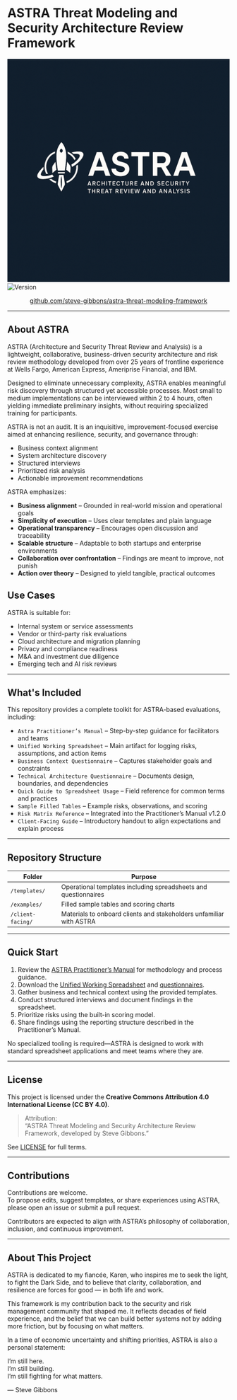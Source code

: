 # ASTRA Threat Modeling and Security Architecture Review Framework

![ASTRA Logo](./assets/Astra_Logo.png)
![Version](https://img.shields.io/badge/version-1.2.0-blue)

<p align="center">
  <a href="https://github.com/steve-gibbons/astra-threat-modeling-framework">
    github.com/steve-gibbons/astra-threat-modeling-framework
  </a>
</p>

---

## About ASTRA

ASTRA (Architecture and Security Threat Review and Analysis) is a lightweight, collaborative, business-driven security architecture and risk review methodology developed from over 25 years of frontline experience at Wells Fargo, American Express, Ameriprise Financial, and IBM.

Designed to eliminate unnecessary complexity, ASTRA enables meaningful risk discovery through structured yet accessible processes. Most small to medium implementations can be interviewed within 2 to 4 hours, often yielding immediate preliminary insights, without requiring specialized training for participants.

ASTRA is not an audit. It is an inquisitive, improvement-focused exercise aimed at enhancing resilience, security, and governance through:

- Business context alignment  
- System architecture discovery  
- Structured interviews  
- Prioritized risk analysis  
- Actionable improvement recommendations

ASTRA emphasizes:

- **Business alignment** – Grounded in real-world mission and operational goals  
- **Simplicity of execution** – Uses clear templates and plain language  
- **Operational transparency** – Encourages open discussion and traceability  
- **Scalable structure** – Adaptable to both startups and enterprise environments  
- **Collaboration over confrontation** – Findings are meant to improve, not punish  
- **Action over theory** – Designed to yield tangible, practical outcomes

## Use Cases

ASTRA is suitable for:
- Internal system or service assessments
- Vendor or third-party risk evaluations
- Cloud architecture and migration planning
- Privacy and compliance readiness
- M&A and investment due diligence
- Emerging tech and AI risk reviews

---

## What's Included

This repository provides a complete toolkit for ASTRA-based evaluations, including:

- `Astra Practitioner’s Manual` – Step-by-step guidance for facilitators and teams  
- `Unified Working Spreadsheet` – Main artifact for logging risks, assumptions, and action items  
- `Business Context Questionnaire` – Captures stakeholder goals and constraints  
- `Technical Architecture Questionnaire` – Documents design, boundaries, and dependencies  
- `Quick Guide to Spreadsheet Usage` – Field reference for common terms and practices  
- `Sample Filled Tables` – Example risks, observations, and scoring  
- `Risk Matrix Reference` – Integrated into the Practitioner’s Manual v1.2.0
- `Client-Facing Guide` – Introductory handout to align expectations and explain process

---

## Repository Structure

| Folder            | Purpose                                                                 |
|-------------------|-------------------------------------------------------------------------|
| `/templates/`     | Operational templates including spreadsheets and questionnaires         |
| `/examples/`      | Filled sample tables and scoring charts                                 |
| `/client-facing/` | Materials to onboard clients and stakeholders unfamiliar with ASTRA     |

---

## Quick Start

1. Review the [ASTRA Practitioner’s Manual](./Astra%20Practitioner%20Manual%201.2.0.md) for methodology and process guidance.
2. Download the [Unified Working Spreadsheet](./templates/Unified_Working_Spreadsheet.xlsx) and [questionnaires](./templates/).
3. Gather business and technical context using the provided templates.
4. Conduct structured interviews and document findings in the spreadsheet.
5. Prioritize risks using the built-in scoring model.
6. Share findings using the reporting structure described in the Practitioner’s Manual.

No specialized tooling is required—ASTRA is designed to work with standard spreadsheet applications and meet teams where they are.

---

## License

This project is licensed under the **Creative Commons Attribution 4.0 International License (CC BY 4.0)**.

> Attribution:  
> “ASTRA Threat Modeling and Security Architecture Review Framework, developed by Steve Gibbons.”

See [LICENSE](LICENSE) for full terms.

---

## Contributions

Contributions are welcome.  
To propose edits, suggest templates, or share experiences using ASTRA, please open an issue or submit a pull request.

Contributors are expected to align with ASTRA’s philosophy of collaboration, inclusion, and continuous improvement.

---

## About This Project

ASTRA is dedicated to my fiancée, Karen, who inspires me to seek the light, to fight the Dark Side, and to believe that clarity, collaboration, and resilience are forces for good — in both life and work.

This framework is my contribution back to the security and risk management community that shaped me. It reflects decades of field experience, and the belief that we can build better systems not by adding more friction, but by focusing on what matters.

In a time of economic uncertainty and shifting priorities, ASTRA is also a personal statement:

I’m still here.  
I’m still building.  
I’m still fighting for what matters.

— Steve Gibbons
